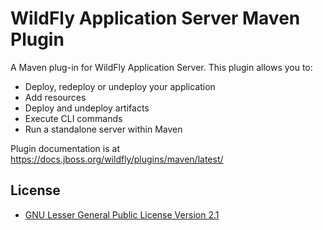 WildFly Application Server Maven Plugin
=====================================

A Maven plug-in for WildFly Application Server. This plugin allows you to:

  * Deploy, redeploy or undeploy your application
  * Add resources
  * Deploy and undeploy artifacts
  * Execute CLI commands
  * Run a standalone server within Maven

Plugin documentation is at https://docs.jboss.org/wildfly/plugins/maven/latest/

License
-------
* [GNU Lesser General Public License Version 2.1](http://www.gnu.org/licenses/lgpl-2.1-standalone.html)